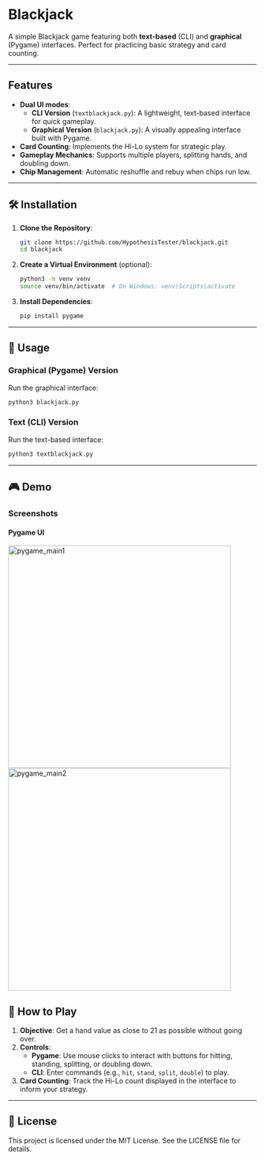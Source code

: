 # Blackjack

A simple Blackjack game featuring both **text-based** (CLI) and **graphical** (Pygame) interfaces. Perfect for practicing basic strategy and card counting.

---

## Features

- **Dual UI modes**:
  - **CLI Version** (`textblackjack.py`): A lightweight, text-based interface for quick gameplay.
  - **Graphical Version** (`blackjack.py`): A visually appealing interface built with Pygame.
- **Card Counting**: Implements the Hi-Lo system for strategic play.
- **Gameplay Mechanics**: Supports multiple players, splitting hands, and doubling down.
- **Chip Management**: Automatic reshuffle and rebuy when chips run low.

---

## 🛠️ Installation

1. **Clone the Repository**:

   ```bash
   git clone https://github.com/HypothesisTester/blackjack.git
   cd blackjack
   ```

2. **Create a Virtual Environment** (optional):

   ```bash
   python3 -m venv venv
   source venv/bin/activate  # On Windows: venv\Scripts\activate
   ```

3. **Install Dependencies**:

   ```bash
   pip install pygame
   ```

---

## 🚀 Usage

### Graphical (Pygame) Version

Run the graphical interface:

```bash
python3 blackjack.py
```

### Text (CLI) Version

Run the text-based interface:

```bash
python3 textblackjack.py
```

---

## 🎮 Demo

### Screenshots

#### Pygame UI

<img width="451" alt="pygame_main1" src="https://github.com/user-attachments/assets/9d623c66-ecb7-4dba-8914-9bfb4e682f06" />

<img width="451" alt="pygame_main2" src="https://github.com/user-attachments/assets/e60f4137-3d38-4686-b010-847bf2fa8e49" />

## 📖 How to Play

1. **Objective**: Get a hand value as close to 21 as possible without going over.
2. **Controls**:
   - **Pygame**: Use mouse clicks to interact with buttons for hitting, standing, splitting, or doubling down.
   - **CLI**: Enter commands (e.g., `hit`, `stand`, `split`, `double`) to play.
3. **Card Counting**: Track the Hi-Lo count displayed in the interface to inform your strategy.

---

## 📜 License

This project is licensed under the MIT License. See the LICENSE file for details.
